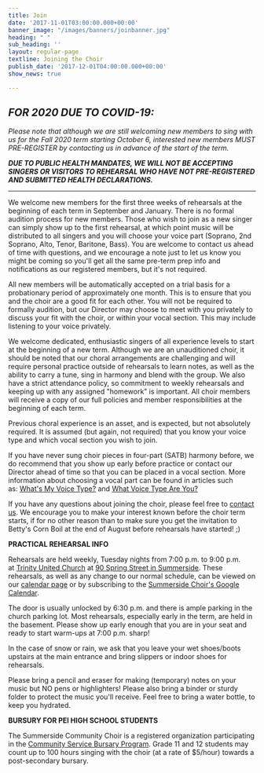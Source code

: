 ```yaml
---
title: Join
date: '2017-11-01T03:00:00.000+00:00'
banner_image: "/images/banners/joinbanner.jpg"
heading: " "
sub_heading: ''
layout: regular-page
textline: Joining the Choir
publish_date: '2017-12-01T04:00:00.000+00:00'
show_news: true

---
```

## _FOR 2020 DUE TO COVID-19:_

_Please note that although we are still welcoming new members to sing with us for the Fall 2020 term starting October 6, interested new members MUST PRE-REGISTER by contacting us in advance of the start of the term._

**_DUE TO PUBLIC HEALTH MANDATES, WE WILL NOT BE ACCEPTING SINGERS OR VISITORS TO REHEARSAL WHO HAVE NOT PRE-REGISTERED AND SUBMITTED HEALTH DECLARATIONS._**

***

We welcome new members for the first three weeks of rehearsals at the beginning of each term in September and January. There is no formal audition process for new members. Those who wish to join as a new singer can simply show up to the first rehearsal, at which point music will be distributed to all singers and you will choose your voice part (Soprano, 2nd Soprano, Alto, Tenor, Baritone, Bass). You are welcome to contact us ahead of time with questions, and we encourage a note just to let us know you might be coming so you'll get all the same pre-term prep info and notifications as our registered members, but it's not required.

All new members will be automatically accepted on a trial basis for a probationary period of approximately one month. This is to ensure that you and the choir are a good fit for each other. You will not be required to formally audition, but our Director may choose to meet with you privately to discuss your fit with the choir, or within your vocal section. This may include listening to your voice privately.

We welcome dedicated, enthusiastic singers of all experience levels to start at the beginning of a new term. Although we are an unauditioned choir, it should be noted that our choral arrangements are challenging and will require personal practice outside of rehearsals to learn notes, as well as the ability to carry a tune, sing in harmony and blend with the group. We also have a strict attendance policy, so commitment to weekly rehearsals and keeping up with any assigned "homework" is important. All choir members will receive a copy of our full policies and member responsibilities at the beginning of each term.

Previous choral experience is an asset, and is expected, but not absolutely required. It is assumed (but again, not required) that you know your voice type and which vocal section you wish to join.

If you have never sung choir pieces in four-part (SATB) harmony before, we do recommend that you show up early before practice or contact our Director ahead of time so that you can be placed in a vocal section. More information about choosing a vocal part can be found in articles such as: [What's My Voice Type?](http://choirly.com/whats-my-voice-type/) and [What Voice Type Are You?](https://www.ramseyvoice.com/voice-types/)

If you have any questions about joining the choir, please feel free to [contact us](http://www.summersidechoir.ca/contact.html). We encourage you to make your interest known before the choir term starts, if for no other reason than to make sure you get the invitation to Betty's Corn Boil at the end of August before rehearsals have started!   ;)

**PRACTICAL REHEARSAL INFO**

Rehearsals are held weekly, Tuesday nights from 7:00 p.m. to 9:00 p.m. at [Trinity United Church](http://trinitysummerside.ca/) at [90 Spring Street in Summerside](https://maps.google.com/maps?q=90+spring+st,+summerside,+prince+edward+island&hl=en&sll=37.0625,-95.677068&sspn=58.076329,135.263672&oq=90+&hnear=90+Spring+St,+Summerside,+Prince+County,+Prince+Edward+Island+C1N+3E6,+Canada&t=m&z=16). These rehearsals, as well as any change to our normal schedule, can be viewed on our [calendar page](https://summersidechoir.ca/calendar.html) or by subscribing to the [Summerside Choir's Google Calendar](https://www.google.com/calendar/embed?src=sumchoir%40gmail.com&ctz=America/Halifax).

The door is usually unlocked by 6:30 p.m. and there is ample parking in the church parking lot. Most rehearsals, especially early in the term, are held in the basement. Please show up early enough that you are in your seat and ready to start warm-ups at 7:00 p.m. sharp!

In the case of snow or rain, we ask that you leave your wet shoes/boots upstairs at the main entrance and bring slippers or indoor shoes for rehearsals.

Please bring a pencil and eraser for making (temporary) notes on your music but NO pens or highlighters! Please also bring a binder or sturdy folder to protect the music you'll receive. Feel free to bring a water bottle, to keep you hydrated.

**BURSURY FOR PEI HIGH SCHOOL STUDENTS**

The Summerside Community Choir is a registered organization participating in the [Community Service Bursary Program](http://www.studentloan.pe.ca/index.php3?number=1041103&lang=E). Grade 11 and 12 students may count up to 100 hours singing with the choir (at a rate of $5/hour) towards a post-secondary bursary.